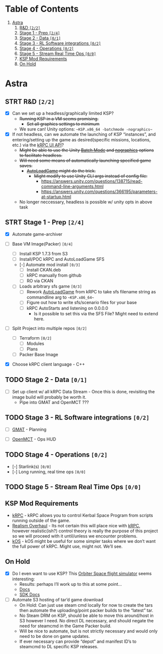 
# Table of Contents

1.  [Astra](#org49604cc)
    1.  [R&D <code>[2/2]</code>](#org339e15d)
    2.  [Stage 1 - Prep <code>[2/4]</code>](#org5ce849d)
    3.  [Stage 2 - Data <code>[0/1]</code>](#org39d96ac)
    4.  [Stage 3 - RL Software integrations <code>[0/2]</code>](#orgc8f453c)
    5.  [Stage 4 - Operations <code>[0/2]</code>](#orgc3801a5)
    6.  [Stage 5 - Stream Real Time Ops <code>[0/0]</code>](#org15ef9ad)
    7.  [KSP Mod Requirements](#org102e65b)
    8.  [On Hold](#org6ec4cdb)



<a id="org49604cc"></a>

# Astra


<a id="org339e15d"></a>

## STRT R&D <code>[2/2]</code>

-   [X] Can we set up a headless/graphically limited KSP?
    -   <del>Running KSP in a VM seems promising.</del>
        -   <del>Set all graphics settings to minimum</del>
    -   We sure can! Unity options: `~KSP.x86_64 -batchmode -nographics~`
-   [X] If not headless, can we automate the launching of KSP &ldquo;instances&rdquo;, and entering/setting up the game as desired(specific missions, locations, etc.) via the [kRPC UI API](https://krpc.github.io/krpc/cpp/api/ui/ui.html)?
    -   <del>Might be able to use the Unity [Batch Mode](https://docs.unity3d.com/Manual/CLIBatchmodeCoroutines.html) and [nographics](https://docs.unity3d.com/Manual/CommandLineArguments.html) options to facilitate headless.</del>
    -   <del>Will need some means of automatically launching specified game saves.</del>
        -   <del>[AutoLoadGame](https://github.com/allista/AutoLoadGame) might do the trick.</del>
            -   <del>Might modify to use Unity CLI args instead of config file:</del>
                -   <https://answers.unity.com/questions/138715/read-command-line-arguments.html>
                -   <https://answers.unity.com/questions/366195/parameters-at-startup.html>
    -   No longer neccessary, headless is possible w/ unity opts in above task


<a id="org5ce849d"></a>

## STRT Stage 1 - Prep <code>[2/4]</code>

-   [X] Automate game-archiver
-   [ ] Base VM Image(Packer) <code>[0/4]</code>
    -   [ ] Install KSP 1.7.3 from S3
    -   [ ] Install/POC kRPC and AutoLoadGame SFS
    -   [-] Automate mod install <code>[0/3]</code>
        -   [ ] Install CKAN.deb
        -   [ ] kRPC manually from github
        -   [ ] RO via CKAN
    -   [ ] Loads arbitrary sfs game <code>[0/3]</code>
        -   [ ] Rework [AutoLoadGame](https://github.com/krpc/krpc/blob/master/tools/TestingTools/src/AutoLoadGame.cs) from kRPC to take sfs filename string as commandline arg to `~KSP.x86_64~`
        -   [ ] Figure out how to write sfs/scenario files for your base
        -   [ ] kRPC AutoStarts and listening on 0.0.0.0
            -   Is it possible to set this via the SFS File? Might need to extend here.
-   [ ] Split Project into multiple repos <code>[0/2]</code>
    -   [ ] Terraform <code>[0/2]</code>
        -   [ ] Modules
        -   [ ] Plans
    -   [ ] Packer Base Image
-   [X] Choose kRPC client language - C++


<a id="org39d96ac"></a>

## TODO Stage 2 - Data <code>[0/1]</code>

-   [ ] Set up client w/ all kRPC Data Stream - Once this is done, revisiting the image build will probably be worth it.
    -   Pipe into GMAT and OpenMCT ???


<a id="orgc8f453c"></a>

## TODO Stage 3 - RL Software integrations <code>[0/2]</code>

-   [ ] [GMAT](https://opensource.gsfc.nasa.gov/projects/GMAT/index.php) - Planning
-   [ ] [OpenMCT](https://github.com/nasa/openmct) - Ops HUD


<a id="orgc3801a5"></a>

## TODO Stage 4 - Operations <code>[0/2]</code>

-   [-] Starlink(s) <code>[0/0]</code>
-   [-] Long running, real time ops <code>[0/0]</code>


<a id="org15ef9ad"></a>

## TODO Stage 5 - Stream Real Time Ops <code>[0/0]</code>


<a id="org102e65b"></a>

## KSP Mod Requirements

-   [kRPC](https://krpc.github.io/krpc/) - kRPC allows you to control Kerbal Space Program from scripts running outside of the game.
-   [Realism Overhaul](https://github.com/KSP-RO/RealismOverhaul/wiki) - Its not certain this will place nice with [kRPC](https://krpc.github.io/krpc/), however realistic(ish?) control theory is really the purpose of this project so we will proceed with it until/unless we encounter problems.
-   [kOS](https://ksp-kos.github.io/KOS/) - kOS might be useful for some simpler tasks where we don&rsquo;t want the full power of kRPC. Might use, might not. We&rsquo;ll see.


<a id="org6ec4cdb"></a>

## On Hold

-   [X] Do I even want to use KSP? This [Orbiter Space flight simulator](http://orbit.medphys.ucl.ac.uk/index.html) seems interesting:
    -   Results: perhaps I&rsquo;ll work up to this at some point&#x2026;
    -   [Docs](https://www.orbiterwiki.org/wiki/)
    -   [SDK Docs](https://www.orbiterwiki.org/wiki/SDK_documentation)
-   [ ] Automate S3 hosting of tar&rsquo;d game download
    -   On Hold: Can just use steam cmd locally for now to create the tars then automate the uploading/point packer builds to the &ldquo;latest&rdquo; tar.
    -   No Steam DRM on KSP, should be able to move this around/host in S3 however I need. No direct DL necessary, and should negate the need for steamcmd in the Game Packer build.
    -   Will be nice to automate, but is not strictly necessary and would only need to be done on game updates.
    -   If ever necessary can provide &ldquo;depot&rdquo; and manifest ID&rsquo;s to steamcmd to DL specific KSP releases.

